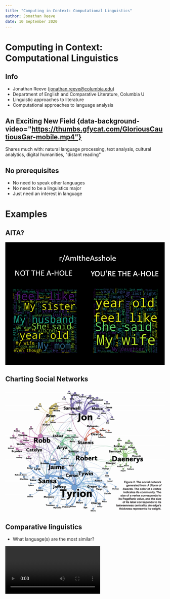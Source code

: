 ```yaml
---
title: "Computing in Context: Computational Linguistics"
author: Jonathan Reeve
date: 10 September 2020
---
```

    
# Computing in Context: Computational Linguistics

## Info 

 - Jonathan Reeve (jonathan.reeve@columbia.edu)
 - Department of English and Comparative Literature, Columbia U
 - Linguistic approaches to literature
 - Computational approaches to language analysis

## An Exciting New Field {data-background-video="https://thumbs.gfycat.com/GloriousCautiousGar-mobile.mp4"}

Shares much with: natural language processing, text analysis, cultural analytics, digital humanities, "distant reading"

## No prerequisites

 - No need to speak other languages
 - No need to be a linguistics major
 - Just need an interest in language

# Examples

## AITA? 

![](images/aita.png)

## Charting Social Networks

![](images/game-of-thrones.png)

## Comparative linguistics

 - What language(s) are the most similar? 

<video src="images/lexical-distance.mp4" data-autoplay/>

## Loudness

![](images/loudness.png)

## Rap Lyrics

![](images/rap-lyrics.png)

## Abstract/Concrete

![](images/heuser.jpg)

## Computational Authorship detection

 - Who really wrote that Shakespeare play? 

## Language change analysis

 - When did the kids start saying "fire" for things that are good? 

# Let's code

## 

<video src="images/corgi.mp4" data-autoplay/>
